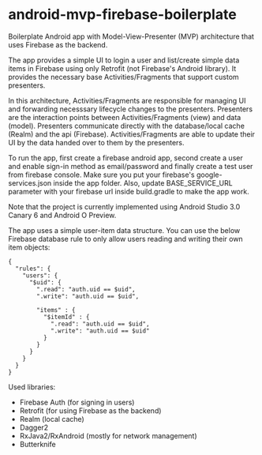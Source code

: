 # android-mvp-firebase-boilerplate
Boilerplate Android app with Model-View-Presenter (MVP) architecture that uses Firebase as the backend.

The app provides a simple UI to login a user and list/create simple data items in Firebase using only Retrofit (not Firebase's Android library).
It provides the necessary base Activities/Fragments that support custom presenters. 

In this architecture, Activities/Fragments are responsible for managing UI and forwarding necesssary lifecycle changes to the presenters. Presenters are the interaction points between Activities/Fragments (view) and data (model). Presenters communicate directly with the database/local cache (Realm) and the api (Firebase). Activities/Fragments are able to update their UI by the data handed over to them by the presenters.


To run the app, first create a firebase android app, second create a user and enable sign-in method as email/password and finally create a test user from firebase console. Make sure you put your firebase's google-services.json inside the app folder. Also, update BASE_SERVICE_URL parameter with your firebase url inside build.gradle to make the app work.

Note that the project is currently implemented using Android Studio 3.0 Canary 6 and Android O Preview.

The app uses a simple user-item data structure. You can use the below Firebase database rule to only allow users reading and writing their own item objects:

```
{
  "rules": {
    "users": {
      "$uid": {
        ".read": "auth.uid == $uid",
        ".write": "auth.uid == $uid",
      
        "items" : {
          "$itemId" : {
            ".read": "auth.uid == $uid",
            ".write": "auth.uid == $uid"
          }
        }
      }
    }
  }
}
```

Used libraries:
- Firebase Auth (for signing in users)
- Retrofit (for using Firebase as the backend)
- Realm (local cache)
- Dagger2
- RxJava2/RxAndroid (mostly for network management)
- Butterknife
